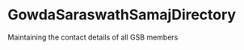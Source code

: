 GowdaSaraswathSamajDirectory
============================

Maintaining the contact details of all GSB members
